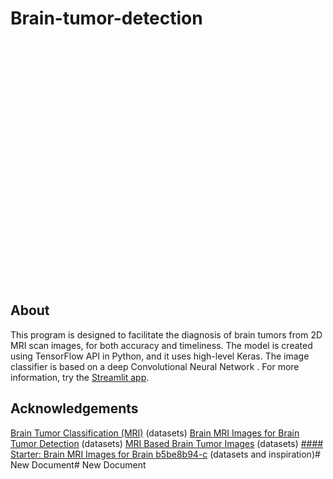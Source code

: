 # Brain-tumor-detection
<p align="center">
<img src="https://raw.githubusercontent.com/Oct4Pie/brain-tumor-detection/main/logo/brain.png" width="10%" style="margin: 0px; transform: translateY(-50%)">
</p>

## About
This program is designed to facilitate the diagnosis of brain tumors from 2D MRI scan images, for both accuracy and timeliness. The model is created using TensorFlow API in Python, and it uses high-level Keras. The image classifier is based on a deep Convolutional Neural Network . For more information, try the [Streamlit app](https://share.streamlit.io/oct4pie/brain-tumor-detection/main/app.py).
## Acknowledgements
[Brain Tumor Classification (MRI)](https://www.kaggle.com/sartajbhuvaji/brain-tumor-classification-mri) (datasets)
[Brain MRI Images for Brain Tumor Detection](https://www.kaggle.com/navoneel/brain-mri-images-for-brain-tumor-detection) (datasets)
[MRI Based Brain Tumor Images](https://www.kaggle.com/mhantor/mri-based-brain-tumor-images) (datasets)
[#### Starter: Brain MRI Images for Brain b5be8b94-c](https://www.kaggle.com/kerneler/starter-brain-mri-images-for-brain-b5be8b94-c) (datasets and inspiration)# New Document# New Document